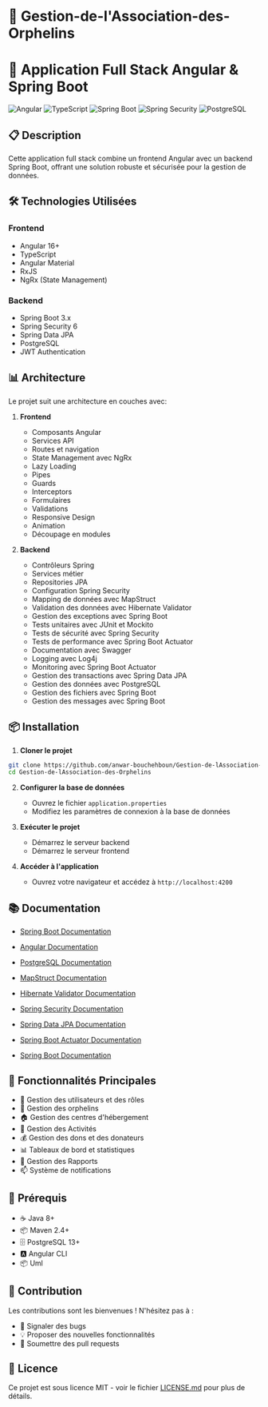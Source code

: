 # 👥 Gestion-de-l'Association-des-Orphelins

# 🚀 Application Full Stack Angular & Spring Boot

![Angular](https://img.shields.io/badge/Angular-DD0031?style=for-the-badge&logo=angular&logoColor=white)
![TypeScript](https://img.shields.io/badge/TypeScript-007ACC?style=for-the-badge&logo=typescript&logoColor=white)
![Spring Boot](https://img.shields.io/badge/Spring_Boot-6DB33F?style=for-the-badge&logo=spring-boot&logoColor=white)
![Spring Security](https://img.shields.io/badge/Spring_Security-6DB33F?style=for-the-badge&logo=spring&logoColor=white)
![PostgreSQL](https://img.shields.io/badge/PostgreSQL-316192?style=for-the-badge&logo=postgresql&logoColor=white)

## 📋 Description

Cette application full stack combine un frontend Angular avec un backend Spring Boot, offrant une solution robuste et sécurisée pour la gestion de données.

## 🛠 Technologies Utilisées

### Frontend

- Angular 16+
- TypeScript
- Angular Material
- RxJS
- NgRx (State Management)

### Backend

- Spring Boot 3.x
- Spring Security 6
- Spring Data JPA
- PostgreSQL
- JWT Authentication

## 📊 Architecture

Le projet suit une architecture en couches avec:

1. **Frontend**

   - Composants Angular
   - Services API
   - Routes et navigation
   - State Management avec NgRx
   - Lazy Loading
   - Pipes
   - Guards
   - Interceptors
   - Formulaires
   - Validations
   - Responsive Design
   - Animation
   - Découpage en modules
   

2. **Backend**
   - Contrôleurs Spring
   - Services métier
   - Repositories JPA
   - Configuration Spring Security
   - Mapping de données avec MapStruct
   - Validation des données avec Hibernate Validator
   - Gestion des exceptions avec Spring Boot
   - Tests unitaires avec JUnit et Mockito
   - Tests de sécurité avec Spring Security
   - Tests de performance avec Spring Boot Actuator
   - Documentation avec Swagger
   - Logging avec Log4j
   - Monitoring avec Spring Boot Actuator
   - Gestion des transactions avec Spring Data JPA
   - Gestion des données avec PostgreSQL
   - Gestion des fichiers avec Spring Boot
   - Gestion des messages avec Spring Boot

## 📦 Installation

1. **Cloner le projet**

```bash
git clone https://github.com/anwar-bouchehboun/Gestion-de-lAssociation-des-Orphelins.git
cd Gestion-de-lAssociation-des-Orphelins
```

2. **Configurer la base de données**

   - Ouvrez le fichier `application.properties`
   - Modifiez les paramètres de connexion à la base de données

3. **Exécuter le projet**

   - Démarrez le serveur backend
   - Démarrez le serveur frontend

4. **Accéder à l'application**

   - Ouvrez votre navigateur et accédez à `http://localhost:4200`

## 📚 Documentation

- [Spring Boot Documentation](https://docs.spring.io/spring-boot/docs/current/reference/htmlsingle/)
- [Angular Documentation](https://angular.io/docs)
- [PostgreSQL Documentation](https://www.postgresql.org/docs/)

- [MapStruct Documentation](https://mapstruct.org/documentation/)
- [Hibernate Validator Documentation](https://hibernate.org/validator/documentation/)
- [Spring Security Documentation](https://docs.spring.io/spring-security/reference/index.html)
- [Spring Data JPA Documentation](https://docs.spring.io/spring-data/jpa/docs/current/reference/html/)
- [Spring Boot Actuator Documentation](https://docs.spring.io/spring-boot/docs/current/reference/html/actuator.html)
- [Spring Boot Documentation](https://docs.spring.io/spring-boot/docs/current/reference/htmlsingle/)

## 🎯 Fonctionnalités Principales

- 👤 Gestion des utilisateurs et des rôles
- 👶 Gestion des orphelins
- 🏠 Gestion des centres d'hébergement
- 📝 Gestion des Activités
- 💰 Gestion des dons et des donateurs
- 📊 Tableaux de bord et statistiques
- 📅 Gestion des Rapports
- 📫 Système de notifications

## 🔑 Prérequis

- ☕ Java 8+
- 📦 Maven 2.4+
- 🗄️ PostgreSQL 13+
- 🅰️ Angular CLI
- 📦 Uml

## 👥 Contribution

Les contributions sont les bienvenues ! N'hésitez pas à :

- 🐛 Signaler des bugs
- 💡 Proposer des nouvelles fonctionnalités
- 🔧 Soumettre des pull requests

## 📄 Licence

Ce projet est sous licence MIT - voir le fichier [LICENSE.md](LICENSE.md) pour plus de détails.
